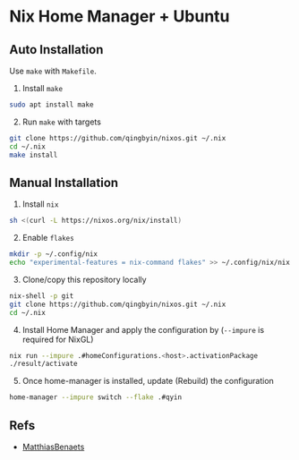 # Nix Home Manager + Ubuntu

## Auto Installation

Use `make` with `Makefile`.

1. Install `make`

```bash
sudo apt install make
```

2. Run `make` with targets

```bash
git clone https://github.com/qingbyin/nixos.git ~/.nix 
cd ~/.nix
make install
```

## Manual Installation

1. Install `nix`

```bash
sh <(curl -L https://nixos.org/nix/install)
```

2. Enable `flakes`

```bash
mkdir -p ~/.config/nix
echo "experimental-features = nix-command flakes" >> ~/.config/nix/nix.conf
```

3. Clone/copy this repository locally

```bash
nix-shell -p git
git clone https://github.com/qingbyin/nixos.git ~/.nix 
cd ~/.nix
```

4. Install Home Manager and apply the configuration by
   (`--impure` is required for NixGL)

```bash
nix run --impure .#homeConfigurations.<host>.activationPackage
./result/activate
```

5. Once home-manager is installed, update (Rebuild) the configuration

```bash
home-manager --impure switch --flake .#qyin
```

## Refs

* [MatthiasBenaets](https://github.com/MatthiasBenaets)
